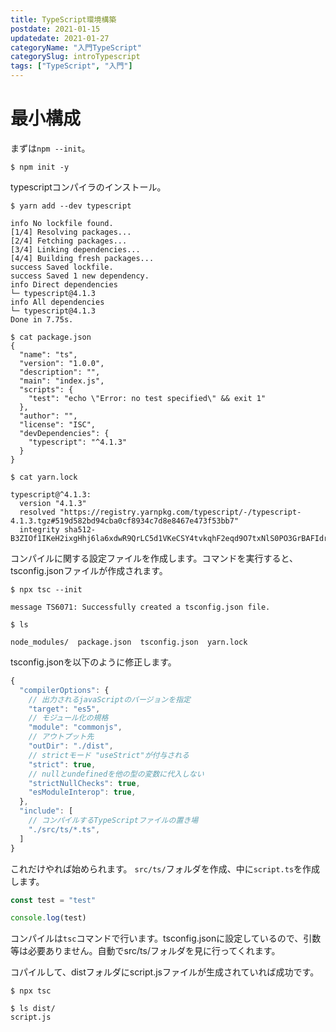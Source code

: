 ```yaml
---
title: TypeScript環境構築
postdate: 2021-01-15
updatedate: 2021-01-27
categoryName: "入門TypeScript"
categorySlug: introTypescript
tags: ["TypeScript", "入門"]
---
```


# 最小構成

まずは`npm --init`。

```shell
$ npm init -y
```

typescriptコンパイラのインストール。

```shell
$ yarn add --dev typescript

info No lockfile found.
[1/4] Resolving packages...
[2/4] Fetching packages...
[3/4] Linking dependencies...
[4/4] Building fresh packages...
success Saved lockfile.
success Saved 1 new dependency.
info Direct dependencies
└─ typescript@4.1.3
info All dependencies
└─ typescript@4.1.3
Done in 7.75s.

$ cat package.json
{
  "name": "ts",
  "version": "1.0.0",
  "description": "",
  "main": "index.js",
  "scripts": {
    "test": "echo \"Error: no test specified\" && exit 1"
  },
  "author": "",
  "license": "ISC",
  "devDependencies": {
    "typescript": "^4.1.3"
  }
}

$ cat yarn.lock

typescript@^4.1.3:
  version "4.1.3"
  resolved "https://registry.yarnpkg.com/typescript/-/typescript-4.1.3.tgz#519d582bd94cba0cf8934c7d8e8467e473f53bb7"
  integrity sha512-B3ZIOf1IKeH2ixgHhj6la6xdwR9QrLC5d1VKeCSY4tvkqhF2eqd9O7txNlS0PO3GrBAFIdr3L1ndNwteUbZLYg==
```

コンパイルに関する設定ファイルを作成します。コマンドを実行すると、tsconfig.jsonファイルが作成されます。

```shell
$ npx tsc --init

message TS6071: Successfully created a tsconfig.json file.

$ ls

node_modules/  package.json  tsconfig.json  yarn.lock
```

tsconfig.jsonを以下のように修正します。

```Javascript
{
  "compilerOptions": {
    // 出力されるjavaScriptのバージョンを指定
    "target": "es5",
    // モジュール化の規格
    "module": "commonjs",
    // アウトプット先
    "outDir": "./dist",
    // strictモード "useStrict"が付与される
    "strict": true,
    // nullとundefinedを他の型の変数に代入しない
    "strictNullChecks": true,
    "esModuleInterop": true,
  },
  "include": [
    // コンパイルするTypeScriptファイルの置き場
    "./src/ts/*.ts",
  ]
}
```

これだけやれば始められます。
`src/ts/`フォルダを作成、中に`script.ts`を作成します。

```typescript
const test = "test"

console.log(test)
```

コンパイルは`tsc`コマンドで行います。tsconfig.jsonに設定しているので、引数等は必要ありません。自動でsrc/ts/フォルダを見に行ってくれます。

コパイルして、distフォルダにscript.jsファイルが生成されていれば成功です。

```shell
$ npx tsc

$ ls dist/
script.js
```